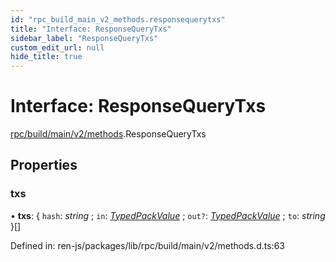```yaml
---
id: "rpc_build_main_v2_methods.responsequerytxs"
title: "Interface: ResponseQueryTxs"
sidebar_label: "ResponseQueryTxs"
custom_edit_url: null
hide_title: true
---
```


# Interface: ResponseQueryTxs

[rpc/build/main/v2/methods](../modules/rpc_build_main_v2_methods.md).ResponseQueryTxs

## Properties

### txs

• **txs**: { `hash`: *string* ; `in`: [*TypedPackValue*](rpc_build_main_v2.typedpackvalue.md) ; `out?`: [*TypedPackValue*](rpc_build_main_v2.typedpackvalue.md) ; `to`: *string*  }[]

Defined in: ren-js/packages/lib/rpc/build/main/v2/methods.d.ts:63
